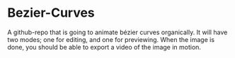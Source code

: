 # Bezier-Curves
A github-repo that is going to animate bézier curves organically. 
It will have two modes; one for editing, and one for previewing. When the image is done, you should be able to export a video of the image in motion.

